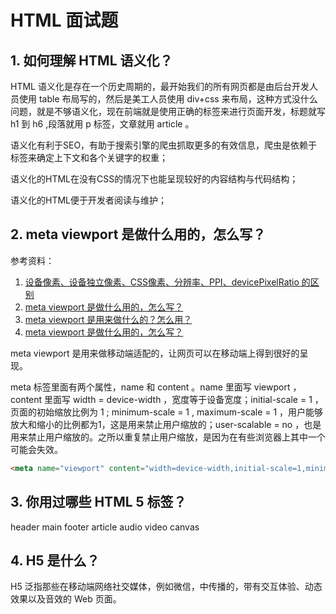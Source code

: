 # HTML 面试题

## 1. 如何理解 HTML 语义化？

 HTML 语义化是存在一个历史周期的，最开始我们的所有网页都是由后台开发人员使用 table 布局写的，然后是美工人员使用 div+css 来布局，这种方式没什么问题，就是不够语义化，现在前端就是使用正确的标签来进行页面开发，标题就写 h1 到 h6 ,段落就用 p 标签，文章就用 article 。

语义化有利于SEO，有助于搜索引擎的爬虫抓取更多的有效信息，爬虫是依赖于标签来确定上下文和各个关键字的权重；

语义化的HTML在没有CSS的情况下也能呈现较好的内容结构与代码结构；

语义化的HTML便于开发者阅读与维护；

## 2. meta viewport 是做什么用的，怎么写？

参考资料：

1. [设备像素、设备独立像素、CSS像素、分辨率、PPI、devicePixelRatio 的区别](https://zhuanlan.zhihu.com/p/68563760)
2. [meta viewport 是做什么用的，怎么写？](https://zhuanlan.zhihu.com/p/68539694)
3. [meta viewport 是用来做什么的？怎么用？](https://www.jianshu.com/p/cb1c0f1c71ab)
4. [meta viewport 是做什么用的，怎么写？](https://juejin.cn/post/6844904110873919502)

meta viewport 是用来做移动端适配的，让网页可以在移动端上得到很好的呈现。

meta 标签里面有两个属性，name 和 content 。name 里面写 viewport ，content 里面写 width = device-width ，宽度等于设备宽度；initial-scale = 1 ，页面的初始缩放比例为 1 ;  minimum-scale = 1 , maximum-scale = 1 ，用户能够放大和缩小的比例都为1，这是用来禁止用户缩放的；user-scalable = no ，也是用来禁止用户缩放的。之所以重复禁止用户缩放，是因为在有些浏览器上其中一个可能会失效。

```html
<meta name="viewport" content="width=device-width,initial-scale=1,minimum-scale=1,maximum-scale=1,user-scalable=no">
```

## 3. 你用过哪些 HTML 5 标签？
header main footer article audio video canvas

## 4. H5 是什么？
H5 泛指那些在移动端网络社交媒体，例如微信，中传播的，带有交互体验、动态效果以及音效的 Web 页面。